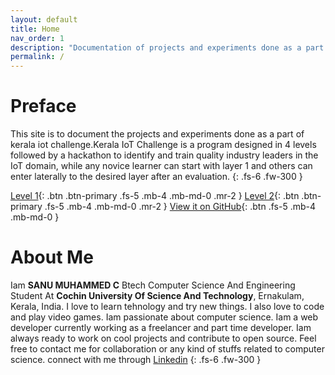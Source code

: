 ```yaml
---
layout: default
title: Home
nav_order: 1
description: "Documentation of projects and experiments done as a part of kerala iot challenge"
permalink: /
---
```


# Preface

This site is to document the projects and experiments done as a part of kerala iot challenge.Kerala IoT Challenge is a program designed in 4 levels followed by a hackathon to identify and train quality industry leaders in the IoT domain, while any novice learner can start with layer 1 and others can enter laterally to the desired layer after an evaluation.
{: .fs-6 .fw-300 }

[Level 1](/level-1){: .btn .btn-primary .fs-5 .mb-4 .mb-md-0 .mr-2 } [Level 2](/level-2){: .btn .btn-primary .fs-5 .mb-4 .mb-md-0 .mr-2 } [View it on GitHub](https://github.com/sanumuhammedc/Kerala-IoT-Challenge/){: .btn .fs-5 .mb-4 .mb-md-0 }

# About Me

Iam **SANU MUHAMMED C** Btech Computer Science And Engineering Student At **Cochin University Of Science And Technology**, Ernakulam, Kerala, India. I love to learn tehnology and try new things. I also love to code and play video games. Iam passionate about computer science. Iam a web developer currently working as a freelancer and part time developer. Iam always ready to work on cool projects and contribute to open source. Feel free to contact me for collaboration or any kind of stuffs related to computer science. connect with me through [Linkedin](https://www.linkedin.com/in/sanumuhammedc/)
{: .fs-6 .fw-300 }
